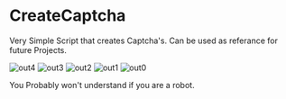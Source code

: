 # CreateCaptcha

Very Simple Script that creates Captcha's. Can be used as referance for future Projects. 

![out4](https://user-images.githubusercontent.com/36526335/190205029-3c25da18-2af9-4fa4-9e5b-7dc44ed933f6.png)
![out3](https://user-images.githubusercontent.com/36526335/190205030-b1be02e2-c3d6-40bc-9c31-80875fcc67a1.png)
![out2](https://user-images.githubusercontent.com/36526335/190205032-780dbecf-81f8-4c5f-b4bf-fdc5a30ddbed.png)
![out1](https://user-images.githubusercontent.com/36526335/190205033-b812588c-aa18-4679-8026-1d044a5e6d73.png)
![out0](https://user-images.githubusercontent.com/36526335/190205035-f3126851-264b-4be5-8c3f-d0646a07a53d.png)

You Probably won't understand if you are a robot. 
